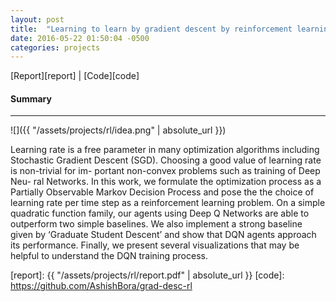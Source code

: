 ```yaml
---
layout: post
title:  "Learning to learn by gradient descent by reinforcement learning"
date: 2016-05-22 01:50:04 -0500
categories: projects
---
```


[Report][report] \| [Code][code]

#### Summary
---

![]({{ "/assets/projects/rl/idea.png" | absolute_url }})

Learning rate is a free parameter in many optimization algorithms including Stochastic Gradient Descent (SGD). Choosing a good value of learning rate is non-trivial for im- portant non-convex problems such as training of Deep Neu- ral Networks. In this work, we formulate the optimization process as a Partially Observable Markov Decision Process and pose the the choice of learning rate per time step as a reinforcement learning problem. On a simple quadratic function family, our agents using Deep Q Networks are able to outperform two simple baselines. We also implement a strong baseline given by ‘Graduate Student Descent’ and show that DQN agents approach its performance. Finally, we present several visualizations that may be helpful to understand the DQN training process.

[report]: {{ "/assets/projects/rl/report.pdf" | absolute_url }}
[code]: https://github.com/AshishBora/grad-desc-rl
